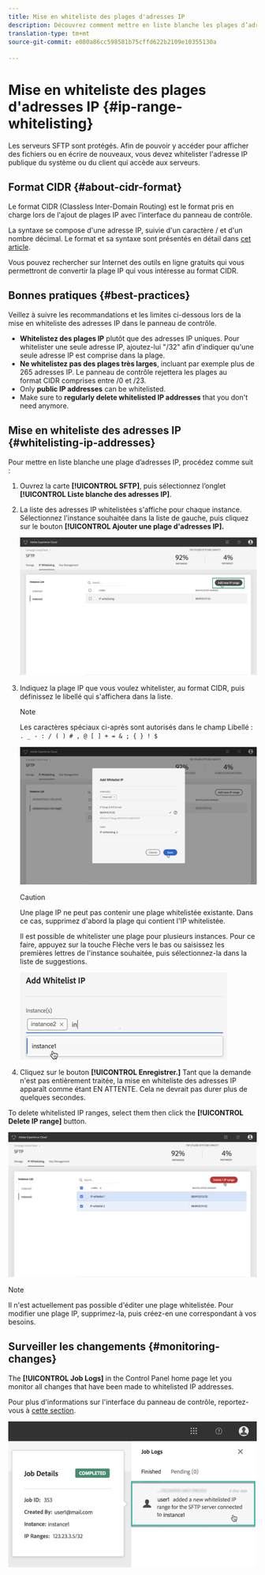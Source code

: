 ```yaml
---
title: Mise en whiteliste des plages d'adresses IP
description: Découvrez comment mettre en liste blanche les plages d’adresses IP pour l’accès aux serveurs SFTP
translation-type: tm+mt
source-git-commit: e080a86cc598581b75cffd622b2109e10355130a

---
```



# Mise en whiteliste des plages d'adresses IP {#ip-range-whitelisting}

Les serveurs SFTP sont protégés. Afin de pouvoir y accéder pour afficher des fichiers ou en écrire de nouveaux, vous devez whitelister l'adresse IP publique du système ou du client qui accède aux serveurs.

## Format CIDR {#about-cidr-format}

Le format CIDR (Classless Inter-Domain Routing) est le format pris en charge lors de l'ajout de plages IP avec l'interface du panneau de contrôle.

La syntaxe se compose d'une adresse IP, suivie d'un caractère / et d'un nombre décimal. Le format et sa syntaxe sont présentés en détail dans [cet article](https://whatismyipaddress.com/cidr).

Vous pouvez rechercher sur Internet des outils en ligne gratuits qui vous permettront de convertir la plage IP qui vous intéresse au format CIDR.

## Bonnes pratiques {#best-practices}

Veillez à suivre les recommandations et les limites ci-dessous lors de la mise en whiteliste des adresses IP dans le panneau de contrôle.

* **Whitelistez des plages IP** plutôt que des adresses IP uniques. Pour whitelister une seule adresse IP, ajoutez-lui "/32" afin d'indiquer qu'une seule adresse IP est comprise dans la plage.
* **Ne whitelistez pas des plages très larges**, incluant par exemple plus de 265 adresses IP. Le panneau de contrôle rejettera les plages au format CIDR comprises entre /0 et /23.
* Only **public IP addresses** can be whitelisted.
* Make sure to **regularly delete whitelisted IP addresses** that you don't need anymore.

## Mise en whiteliste des adresses IP {#whitelisting-ip-addresses}

Pour mettre en liste blanche une plage d’adresses IP, procédez comme suit :

1. Ouvrez la carte **[!UICONTROL SFTP]**, puis sélectionnez l’onglet **[!UICONTROL Liste blanche des adresses IP]**.
1. La liste des adresses IP whitelistées s'affiche pour chaque instance. Sélectionnez l'instance souhaitée dans la liste de gauche, puis cliquez sur le bouton **[!UICONTROL Ajouter une plage d'adresses IP].**

   ![](assets/control_panel_add_range.png)

1. Indiquez la plage IP que vous voulez whitelister, au format CIDR, puis définissez le libellé qui s'affichera dans la liste.

   >[!NOTE]
   >
   >Les caractères spéciaux ci-après sont autorisés dans le champ Libellé :
   > `. _ - : / ( ) # , @ [ ] + = & ; { } ! $`

   ![](assets/control_panel_add_range2.png)

   >[!CAUTION]
   >
   >Une plage IP ne peut pas contenir une plage whitelistée existante. Dans ce cas, supprimez d'abord la plage qui contient l'IP whitelistée.
   >
   >Il est possible de whitelister une plage pour plusieurs instances. Pour ce faire, appuyez sur la touche Flèche vers le bas ou saisissez les premières lettres de l'instance souhaitée, puis sélectionnez-la dans la liste de suggestions.

   ![](assets/control_panel_add_range3.png)

1. Cliquez sur le bouton **[!UICONTROL Enregistrer.]** Tant que la demande n'est pas entièrement traitée, la mise en whiteliste des adresses IP apparaît comme étant EN ATTENTE. Cela ne devrait pas durer plus de quelques secondes.

To delete whitelisted IP ranges, select them then click the **[!UICONTROL Delete IP range]** button.

![](assets/control_panel_delete_range2.png)

>[!NOTE]
>
>Il n'est actuellement pas possible d'éditer une plage whitelistée. Pour modifier une plage IP, supprimez-la, puis créez-en une correspondant à vos besoins.

## Surveiller les changements {#monitoring-changes}

The **[!UICONTROL Job Logs]** in the Control Panel home page let you monitor all changes that have been made to whitelisted IP addresses.

Pour plus d'informations sur l'interface du panneau de contrôle, reportez-vous à [cette section](../../discover/using/discovering-the-interface.md).

![](assets/control_panel_ip_logNEW.png)
